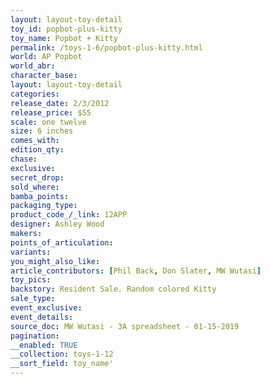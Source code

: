 ```yaml
---
layout: layout-toy-detail 
toy_id: popbot-plus-kitty
toy_name: Popbot + Kitty
permalink: /toys-1-6/popbot-plus-kitty.html
world: AP Popbot
world_abr: 
character_base: 
layout: layout-toy-detail
categories: 
release_date: 2/3/2012
release_price: $55 
scale: one twelve
size: 6 inches
comes_with: 
edition_qty: 
chase: 
exclusive: 
secret_drop: 
sold_where: 
bamba_points: 
packaging_type: 
product_code_/_link: 12APP
designer: Ashley Wood
makers: 
points_of_articulation: 
variants: 
you_might_also_like: 
article_contributors: [Phil Back, Don Slater, MW Wutasi]
toy_pics: 
backstory: Resident Sale. Random colored Kitty
sale_type: 
event_exclusive: 
event_details: 
source_doc: MW Wutasi - 3A spreadsheet - 01-15-2019
pagination: 
__enabled: TRUE
__collection: toys-1-12
__sort_field: toy_name'
---
```

